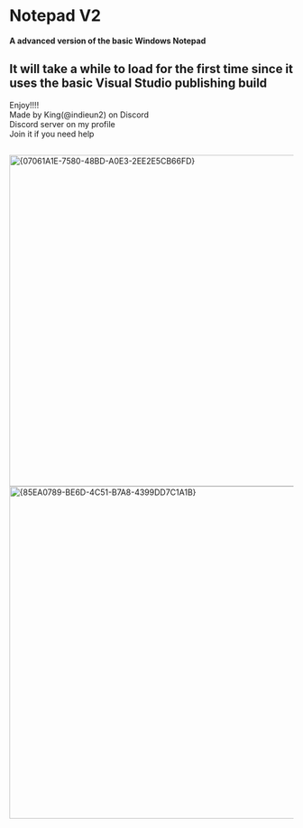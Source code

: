 # Notepad V2
**A advanced version of the basic Windows Notepad**  
## It will take a while to load for the first time since it uses the basic Visual Studio publishing build  
Enjoy!!!!  
Made by King(@indieun2) on Discord  
Discord server on my profile  
Join it if you need help
## 

    

<img width="1055" height="587" alt="{07061A1E-7580-48BD-A0E3-2EE2E5CB66FD}" src="https://github.com/user-attachments/assets/81ca4550-2e71-41a8-9275-a4feee97a178" />  

<img width="1054" height="589" alt="{85EA0789-BE6D-4C51-B7A8-4399DD7C1A1B}" src="https://github.com/user-attachments/assets/a4402eb8-b725-47da-a9df-2ab703179069" />
